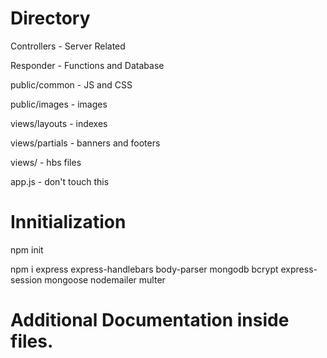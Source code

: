 # Directory

Controllers - Server Related

Responder - Functions and Database


public/common - JS and CSS

public/images - images


views/layouts - indexes

views/partials - banners and footers

views/ - hbs files

app.js - don't touch this

# Innitialization
npm init

npm i express express-handlebars body-parser mongodb bcrypt express-session mongoose nodemailer multer


# Additional Documentation inside files.
